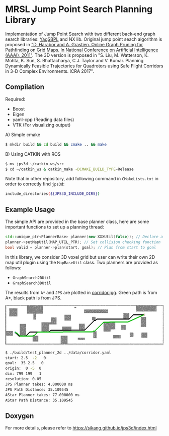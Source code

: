 # MRSL Jump Point Search Planning Library
Implementation of Jump Point Search with two different back-end graph search libraries: [YagSBPL](https://www.math.upenn.edu/~subhrabh/html_cache/7f068a4d19ed85a15c9e25ecae8b40c1.html) and NX lib. Original jump point seach algorithm is proposed in ["D. Harabor and A. Grastien. Online Graph Pruning for Pathfinding on Grid Maps. In National Conference on Artificial Intelligence (AAAI), 2011"](https://www.aaai.org/ocs/index.php/AAAI/AAAI11/paper/download/3761/4007). The 3D version is proposed in "S. Liu, M. Watterson, K. Mohta, K. Sun, S. Bhattacharya, C.J. Taylor and V. Kumar. Planning Dynamically Feasible Trajectories for Quadrotors using Safe Flight Corridors in 3-D Complex Environments. ICRA 2017".

## Compilation
Required: 
 - Boost
 - Eigen
 - yaml-cpp (Reading data files)
 - VTK (For visualizing output)

A) Simple cmake
```sh
$ mkdir build && cd build && cmake .. && make
```

B) Using CATKIN with ROS
```sh
$ mv jps3d ~/catkin_ws/src
$ cd ~/catkin_ws & catkin_make -DCMAKE_BUILD_TYPE=Release
```
Note that in other repository, add following command in `CMakeLists.txt` in order to correctly find `jps3d`:
```sh
include_directories(${JPS3D_INCLUDE_DIRS})
``` 

## Example Usage
The simple API are provided in the base planner class, here are some important functions to set up a planning thread:
```c++
std::unique_ptr<PlannerBase> planner(new XXXUtil(false)); // Declare a XXX planner
planner->setMapUtil(MAP_UTIL_PTR); // Set collision checking function
bool valid = planner->plan(start, goal); // Plan from start to goal
```
In this library, we consider 3D voxel grid but user can write their own 2D map util plugin using the ```MapBaseUtil``` class. Two planners are provided as follows:
 - ```GraphSearch2DUtil```
 - ```GraphSearch3DUtil```

The results from ```A*``` and ```JPS``` are plotted in [corridor.jpg](https://github.com/sikang/jps3d/blob/master/data/corridor.jpg).
Green path is from A*, black path is from JPS.

![Visualization](./data/corridor.jpg)
```sh
$ ./build/test_planner_2d ../data/corridor.yaml
start: 2.5  -2   0
goal:  35 2.5   0
origin:  0 -5  0
dim: 799 199   1
resolution: 0.05
JPS Planner takes: 4.000000 ms
JPS Path Distance: 35.109545
AStar Planner takes: 77.000000 ms
AStar Path Distance: 35.109545
```

## Doxygen
For more details, please refer to https://sikang.github.io/jps3d/index.html

